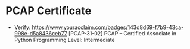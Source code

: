 # PCAP Certificate
- Verify: https://www.youracclaim.com/badges/143d8d69-f7b9-43ca-998e-d5a8436ceb77 [PCAP-31-02] PCAP – Certified Associate in Python Programming Level: Intermediate
